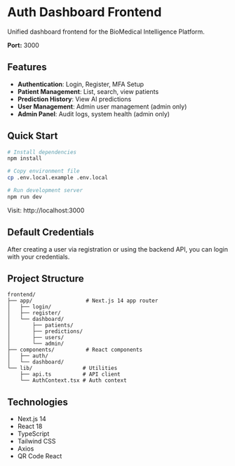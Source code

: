 # Auth Dashboard Frontend

Unified dashboard frontend for the BioMedical Intelligence Platform.

**Port:** 3000

## Features

- **Authentication**: Login, Register, MFA Setup
- **Patient Management**: List, search, view patients
- **Prediction History**: View AI predictions
- **User Management**: Admin user management (admin only)
- **Admin Panel**: Audit logs, system health (admin only)

## Quick Start

```bash
# Install dependencies
npm install

# Copy environment file
cp .env.local.example .env.local

# Run development server
npm run dev
```

Visit: http://localhost:3000

## Default Credentials

After creating a user via registration or using the backend API, you can login with your credentials.

## Project Structure

```
frontend/
├── app/                 # Next.js 14 app router
│   ├── login/
│   ├── register/
│   └── dashboard/
│       ├── patients/
│       ├── predictions/
│       ├── users/
│       └── admin/
├── components/          # React components
│   ├── auth/
│   └── dashboard/
└── lib/                # Utilities
    ├── api.ts          # API client
    └── AuthContext.tsx # Auth context
```

## Technologies

- Next.js 14
- React 18
- TypeScript
- Tailwind CSS
- Axios
- QR Code React
